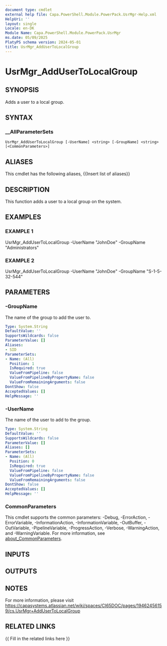 ```yaml
---
document type: cmdlet
external help file: Capa.PowerShell.Module.PowerPack.UsrMgr-Help.xml
HelpUri: ''
layout: single
Locale: en-DK
Module Name: Capa.PowerShell.Module.PowerPack.UsrMgr
ms.date: 05/09/2025
PlatyPS schema version: 2024-05-01
title: UsrMgr_AddUserToLocalGroup
---
```


# UsrMgr_AddUserToLocalGroup

## SYNOPSIS

Adds a user to a local group.

## SYNTAX

### __AllParameterSets

```
UsrMgr_AddUserToLocalGroup [-UserName] <string> [-GroupName] <string> [<CommonParameters>]
```

## ALIASES

This cmdlet has the following aliases,
  {{Insert list of aliases}}

## DESCRIPTION

This function adds a user to a local group on the system.

## EXAMPLES

### EXAMPLE 1

UsrMgr_AddUserToLocalGroup -UserName "JohnDoe" -GroupName "Administrators"

### EXAMPLE 2

UsrMgr_AddUserToLocalGroup -UserName "JohnDoe" -GroupName "S-1-5-32-544"

## PARAMETERS

### -GroupName

The name of the group to add the user to.

```yaml
Type: System.String
DefaultValue: ''
SupportsWildcards: false
ParameterValue: []
Aliases:
- SID
ParameterSets:
- Name: (All)
  Position: 1
  IsRequired: true
  ValueFromPipeline: false
  ValueFromPipelineByPropertyName: false
  ValueFromRemainingArguments: false
DontShow: false
AcceptedValues: []
HelpMessage: ''
```

### -UserName

The name of the user to add to the group.

```yaml
Type: System.String
DefaultValue: ''
SupportsWildcards: false
ParameterValue: []
Aliases: []
ParameterSets:
- Name: (All)
  Position: 0
  IsRequired: true
  ValueFromPipeline: false
  ValueFromPipelineByPropertyName: false
  ValueFromRemainingArguments: false
DontShow: false
AcceptedValues: []
HelpMessage: ''
```

### CommonParameters

This cmdlet supports the common parameters: -Debug, -ErrorAction, -ErrorVariable,
-InformationAction, -InformationVariable, -OutBuffer, -OutVariable, -PipelineVariable,
-ProgressAction, -Verbose, -WarningAction, and -WarningVariable. For more information, see
[about_CommonParameters](https://go.microsoft.com/fwlink/?LinkID=113216).

## INPUTS

## OUTPUTS

## NOTES

For more information, please visit https://capasystems.atlassian.net/wiki/spaces/CI65DOC/pages/19462456159/cs.UsrMgr+AddUserToLocalGroup


## RELATED LINKS

{{ Fill in the related links here }}

